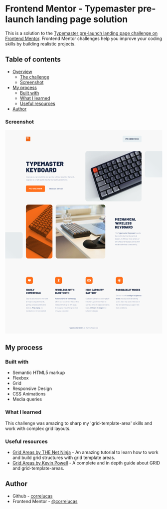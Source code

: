 # Frontend Mentor - Typemaster pre-launch landing page solution

This is a solution to the [Typemaster pre-launch landing page challenge on Frontend Mentor](). Frontend Mentor challenges help you improve your coding skills by building realistic projects.

## Table of contents

- [Overview](#overview)
  - [The challenge](#the-challenge)
  - [Screenshot](#screenshot)
- [My process](#my-process)
  - [Built with](#built-with)
  - [What I learned](#what-i-learned)
  - [Useful resources](#useful-resources)
- [Author](#author)


### Screenshot

![](./screenshot/screenshot-desktop.png)

## My process

### Built with

- Semantic HTML5 markup
- Flexbox
- Grid
- Responsive Design
- CSS Animations
- Media queries

### What I learned

This challenge was amazing to sharp my 'grid-template-area' skills and work with complex grid layouts.

### Useful resources

- [Grid Areas by THE Net Ninja](https://www.youtube.com/watch?v=tPosqmwIx0w) - An amazing tutorial to learn how to work and build grid structures with grid template areas.
- [Grid Areas by Kevin Powell](https://www.example.com) - A complete and in depth guide about GRID and grid-template-areas.



## Author

- Github - [correlucas](https://github.com/M-Soban2002/)
- Frontend Mentor - [@correlucas](https://www.frontendmentor.io/profile/M-Soban2002)
